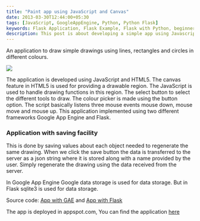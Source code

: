 ```yaml
---
title: "Paint app using JavaScript and Canvas"
date: 2013-03-30T12:44:00+05:30
tags: [JavaScript, GoogleAppEngine, Python, Python Flask]
keywords: Flask Application, Flask Example, Flask with Python, beginner Flask example, Python flask introduction, flask example, introduction to flask, beginner guide to Flask, flask with example
description: This post is about developing a simple app using Javascript and HTML5 and Canvas for beginners 
---
```

An application to draw simple drawings using lines, rectangles and circles in different colours. 

![](/images/paint.png)

The application is developed using JavaScript and HTML5. The canvas feature in HTML5 is used for providing a drawable region. The JavaScript is used to handle drawing functions in this region. The select button to select the different tools to draw. <!--more--> The colour picker is made using the button option. The script basically listens three mouse events mouse down, mouse move and mouse up. This application implemented using two different frameworks Google App Engine and Flask.

### Application with saving facility 

This is done by saving values about each object needed to regenerate the same drawing. When we click the save button the data is transferred to the server as a json string where it is stored along with a name provided by the user. Simply regenerate the drawing using the data received from the server.

In Google App Engine Google data storage is used for data storage. But in Flask sqlite3 is used for data storage. 

Source code: [App with GAE](https://github.com/prabeesh/Paintapp-Javascript-Canvas-GAE) and [App with Flask](https://github.com/prabeesh/Paintapp-Javascript-Canvas-Flask)

The app is deployed in appspot.com, You can find the application [here](http://prabs-paint.appspot.com/)
